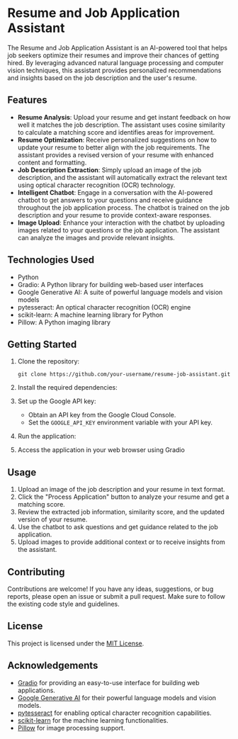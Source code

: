 # Resume and Job Application Assistant

The Resume and Job Application Assistant is an AI-powered tool that helps job seekers optimize their resumes and improve their chances of getting hired. By leveraging advanced natural language processing and computer vision techniques, this assistant provides personalized recommendations and insights based on the job description and the user's resume.

## Features

- **Resume Analysis**: Upload your resume and get instant feedback on how well it matches the job description. The assistant uses cosine similarity to calculate a matching score and identifies areas for improvement.
- **Resume Optimization**: Receive personalized suggestions on how to update your resume to better align with the job requirements. The assistant provides a revised version of your resume with enhanced content and formatting.
- **Job Description Extraction**: Simply upload an image of the job description, and the assistant will automatically extract the relevant text using optical character recognition (OCR) technology.
- **Intelligent Chatbot**: Engage in a conversation with the AI-powered chatbot to get answers to your questions and receive guidance throughout the job application process. The chatbot is trained on the job description and your resume to provide context-aware responses.
- **Image Upload**: Enhance your interaction with the chatbot by uploading images related to your questions or the job application. The assistant can analyze the images and provide relevant insights.

## Technologies Used

- Python
- Gradio: A Python library for building web-based user interfaces
- Google Generative AI: A suite of powerful language models and vision models
- pytesseract: An optical character recognition (OCR) engine
- scikit-learn: A machine learning library for Python
- Pillow: A Python imaging library

## Getting Started

1. Clone the repository:
   ```
   git clone https://github.com/your-username/resume-job-assistant.git
   ```

2. Install the required dependencies:

3. Set up the Google API key:
   - Obtain an API key from the Google Cloud Console.
   - Set the `GOOGLE_API_KEY` environment variable with your API key.

4. Run the application:

5. Access the application in your web browser using Gradio

## Usage

1. Upload an image of the job description and your resume in text format.
2. Click the "Process Application" button to analyze your resume and get a matching score.
3. Review the extracted job information, similarity score, and the updated version of your resume.
4. Use the chatbot to ask questions and get guidance related to the job application.
5. Upload images to provide additional context or to receive insights from the assistant.

## Contributing

Contributions are welcome! If you have any ideas, suggestions, or bug reports, please open an issue or submit a pull request. Make sure to follow the existing code style and guidelines.

## License

This project is licensed under the [MIT License](LICENSE).

## Acknowledgements

- [Gradio](https://gradio.app/) for providing an easy-to-use interface for building web applications.
- [Google Generative AI](https://cloud.google.com/ai/generative-ai) for their powerful language models and vision models.
- [pytesseract](https://github.com/madmaze/pytesseract) for enabling optical character recognition capabilities.
- [scikit-learn](https://scikit-learn.org/) for the machine learning functionalities.
- [Pillow](https://pillow.readthedocs.io/) for image processing support.



